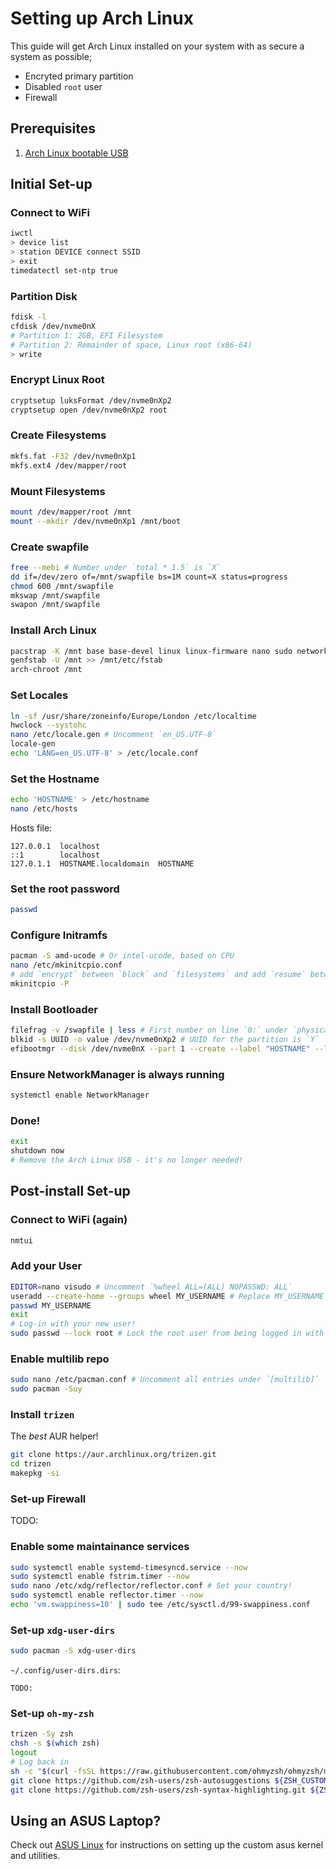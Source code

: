 # Setting up Arch Linux

This guide will get Arch Linux installed on your system with as secure a system as possible;

- Encryted primary partition
- Disabled `root` user
- Firewall

## Prerequisites

1. [Arch Linux bootable USB](https://wiki.archlinux.org/title/USB_flash_installation_medium)

## Initial Set-up

### Connect to WiFi

```bash
iwctl
> device list
> station DEVICE connect SSID
> exit
timedatectl set-ntp true
```

### Partition Disk

```bash
fdisk -l
cfdisk /dev/nvme0nX
# Partition 1: 2GB, EFI Filesystem
# Partition 2: Remainder of space, Linux root (x86-64)
> write
```

### Encrypt Linux Root

```bash
cryptsetup luksFormat /dev/nvme0nXp2
cryptsetup open /dev/nvme0nXp2 root
```

### Create Filesystems

```bash
mkfs.fat -F32 /dev/nvme0nXp1
mkfs.ext4 /dev/mapper/root
```

### Mount Filesystems

```bash
mount /dev/mapper/root /mnt
mount --mkdir /dev/nvme0nXp1 /mnt/boot
```

### Create swapfile

```bash
free --mebi # Number under `total * 1.5` is `X`
dd if=/dev/zero of=/mnt/swapfile bs=1M count=X status=progress
chmod 600 /mnt/swapfile
mkswap /mnt/swapfile
swapon /mnt/swapfile
```

### Install Arch Linux

```bash
pacstrap -K /mnt base base-devel linux linux-firmware nano sudo networkmanager efibootmgr git curl wget reflector nftables pipewire pipewire-alsa pipewire-pulse wireplumber
genfstab -U /mnt >> /mnt/etc/fstab
arch-chroot /mnt
```

### Set Locales

```bash
ln -sf /usr/share/zoneinfo/Europe/London /etc/localtime
hwclock --systohc
nano /etc/locale.gen # Uncomment `en_US.UTF-8`
locale-gen
echo 'LANG=en_US.UTF-8' > /etc/locale.conf
```

### Set the Hostname

```bash
echo 'HOSTNAME' > /etc/hostname
nano /etc/hosts
```

Hosts file:

```
127.0.0.1  localhost
::1        localhost
127.0.1.1  HOSTNAME.localdomain  HOSTNAME
```

### Set the root password

```bash
passwd
```

### Configure Initramfs

```bash
pacman -S amd-ucode # Or intel-ucode, based on CPU
nano /etc/mkinitcpio.conf
# add `encrypt` between `block` and `filesystems` and add `resume` between `filesystems` and `fsck`
mkinitcpio -P
```

### Install Bootloader

```bash
filefrag -v /swapfile | less # First number on line `0:` under `physical_offset` is `X`
blkid -s UUID -o value /dev/nvme0nXp2 # UUID for the partition is `Y`
efibootmgr --disk /dev/nvme0nX --part 1 --create --label "HOSTNAME" --loader /vmlinuz-linux --unicode 'cryptdevice=UUID=Y:root root=/dev/mapper/root resume=/dev/mapper/root resume_offset=X rw quiet splash nvidia_drm.modeset=1 initrd=\amd-ucode.img initrd=\initramfs-linux.img' --verbose # Remove `nvidia_drm.modeset=1` if not using NVIDIA
```

### Ensure NetworkManager is always running

```bash
systemctl enable NetworkManager
```

### Done!

```bash
exit
shutdown now
# Remove the Arch Linux USB - it's no longer needed!
```

## Post-install Set-up

### Connect to WiFi (again)

```bash
nmtui
```

### Add your User

```bash
EDITOR=nano visudo # Uncomment `%wheel ALL=(ALL) NOPASSWD: ALL`
useradd --create-home --groups wheel MY_USERNAME # Replace MY_USERNAME with your desired username
passwd MY_USERNAME
exit
# Log-in with your new user!
sudo passwd --lock root # Lock the root user from being logged in with
```

### Enable multilib repo

```bash
sudo nano /etc/pacman.conf # Uncomment all entries under `[multilib]`
sudo pacman -Suy
```

### Install `trizen`

The _best_ AUR helper!

```bash
git clone https://aur.archlinux.org/trizen.git
cd trizen
makepkg -si
```

### Set-up Firewall

TODO:

### Enable some maintainance services

```bash
sudo systemctl enable systemd-timesyncd.service --now
sudo systemctl enable fstrim.timer --now
sudo nano /etc/xdg/reflector/reflector.conf # Set your country!
sudo systemctl enable reflector.timer --now
echo 'vm.swappiness=10' | sudo tee /etc/sysctl.d/99-swappiness.conf
```

### Set-up `xdg-user-dirs`

```bash
sudo pacman -S xdg-user-dirs
```

`~/.config/user-dirs.dirs`:

```
TODO:
```

### Set-up `oh-my-zsh`

```bash
trizen -Sy zsh
chsh -s $(which zsh)
logout
# Log back in
sh -c "$(curl -fsSL https://raw.githubusercontent.com/ohmyzsh/ohmyzsh/master/tools/install.sh)"
git clone https://github.com/zsh-users/zsh-autosuggestions ${ZSH_CUSTOM:-~/.oh-my-zsh/custom}/plugins/zsh-autosuggestions
git clone https://github.com/zsh-users/zsh-syntax-highlighting.git ${ZSH_CUSTOM:-~/.oh-my-zsh/custom}/plugins/zsh-syntax-highlighting
```

## Using an ASUS Laptop?

Check out [ASUS Linux](https://asus-linux.org) for instructions on setting up the custom asus kernel and utilities.
